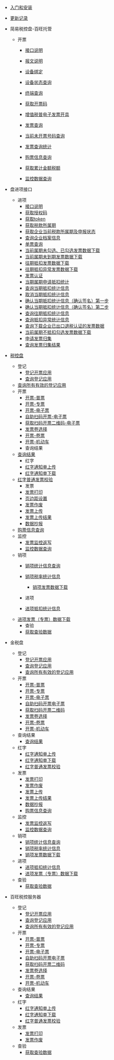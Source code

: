 * [入门和安装]()
* [更新记录](CHANGELOG)
* 简易税控盘-百旺托管
  
  * 开票
    * [接口说明](简易税控盘百旺托管/接口说明-简易税控盘-百旺托管.md)
    
    * [报文说明](简易税控盘百旺托管/报文说明-简易税控盘-百旺托管.md)
    
    * [设备绑定](简易税控盘百旺托管/设备绑定-简易税控盘-百旺托管.md)
    
    * [设备状态查询](简易税控盘百旺托管/设备状态查询-简易税控盘-百旺托管.md)
    
    * [终端查询](简易税控盘百旺托管/终端查询-简易税控盘-百旺托管.md)
    
    * [获取开票码](简易税控盘百旺托管/获取开票码-简易税控盘-百旺托管.md)
    
    * [增值税普电子发票开具](简易税控盘百旺托管/增值税普电子发票开具-简易税控盘-百旺托管.md)
    
    * [发票查询](简易税控盘百旺托管/发票查询-简易税控盘-百旺托管.md)
    
    * [当前未开票号码查询](简易税控盘百旺托管/当前未开票号码查询-简易税控盘-百旺托管.md)
    
    * [发票查询统计](简易税控盘百旺托管/发票查询统计-简易税控盘-百旺托管.md)
    
    * [购票信息查询](简易税控盘百旺托管/购票信息查询-简易税控盘-百旺托管.md)
    
    * [获取累计金额税额](简易税控盘百旺托管/获取累计金额税额-简易税控盘-百旺托管.md)
    
    * [监控数据查询](简易税控盘百旺托管/监控数据查询-简易税控盘-百旺托管.md)
* 盘进项接口
  
  * 进项
    * [接口说明](盘进项接口/接口说明-盘进项.md)
    * [获取授权码](盘进项接口/获取授权码-盘进项.md)
    * [获取token](盘进项接口/获取token-盘进项.md)
    * [获取税款所属期](盘进项接口/获取税款所属期-盘进项.md)
    * [获取企业当前税款所属期及申报状态](盘进项接口/获取企业当前税款所属期及申报状态-盘进项.md)
    * [查询企业档案信息](盘进项接口/查询企业档案信息-盘进项.md)
    * [单票查询](盘进项接口/单票查询-盘进项.md)
    * [当前属期未勾选、已勾选发票数据下载](盘进项接口/当前属期未勾选、已勾选发票数据下载-盘进项.md)
    * [当前属期未到期发票数据下载](盘进项接口/当前属期未到期发票数据下载-盘进项.md)
    * [往期抵扣发票数据下载](盘进项接口/往期抵扣发票数据下载-盘进项.md)
    * [往期抵扣异常发票数据下载](盘进项接口/往期抵扣异常发票数据下载-盘进项.md)
    * [发票认证](盘进项接口/发票认证-盘进项.md)
    * [当期属期申请抵扣统计](盘进项接口/当期属期申请抵扣统计-盘进项.md)
    * [查询当期抵扣统计信息](盘进项接口/查询当期抵扣统计信息-盘进项.md)
    * [取消当期抵扣统计信息](盘进项接口/取消当期抵扣统计信息-盘进项.md)
    * [确认当期抵扣统计信息（确认签名）第一步](盘进项接口/确认当期抵扣统计信息（确认签名）第一步：获取服务端时间戳-盘进项.md)
    * [确认当期抵扣统计信息（确认签名）第二步](盘进项接口/确认当期抵扣统计信息（确认签名）第二步：提交抵扣统计信息-盘进项.md)
    * [查询往期抵扣统计信息](盘进项接口/查询往期抵扣统计信息-盘进项.md)
    * [查询抵扣异常统计信息](盘进项接口/查询抵扣异常统计信息-盘进项.md)
    * [查询下载企业已出口退税认证的发票数据](盘进项接口/查询下载企业已出口退税认证的发票数据-盘进项.md)
    * [当前属期不抵扣勾选发票数据下载](盘进项接口/当前属期不抵扣勾选发票数据下载-盘进项.md)
    * [申请发票归集](盘进项接口/申请发票归集-盘进项.md)
    * [查询发票归集结果](盘进项接口/查询归集结果-盘进项.md)
  
* [税控盘](http://fpfw2.aiee.fun:6677/fpfw2/test/mnkp)
  
  * 登记
	  * [登记开票应用](税控盘/登记/登记开票应用-税控盘.md)
	* [查询登记应用](税控盘/登记/查询登记应用-税控盘.md)
  * [查询所有有效的登记应用](税控盘/登记/查询所有有效的登记应用-税控盘.md)
  * 开票
    * [开票-普票](税控盘/开票/普票开具-税控盘.md)
    * [开票-专票](税控盘/开票/专票开具-税控盘.md)
    * [开票-电子票](税控盘/开票/电票开具-税控盘.md)
    * [自助扫码开票-电子票](税控盘/开票/自助扫码开票-税控盘.md)
    * [获取扫码开票二维码-电子票](税控盘/开票/获取扫码开票二维码-税控盘.md)
    * [发票卷选择](税控盘/开票/发票卷选择-税控盘.md)
    * [开票-卷票](税控盘/开票/卷票开具-税控盘.md)
    * [开票-机动车](税控盘/开票/开票机动车-税控盘.md)
	* 查询结果
  * [查询结果](税控盘/查询结果/查询结果-税控盘.md)
	* 红字
	* [红字通知单上传](税控盘/红字/红字通知单上传-税控盘.md)
	* [红字通知单下载](税控盘/红字/红字通知单下载-税控盘.md)
  * [红字普通发票校验](税控盘/红字/红字普通发票校验-税控盘.md)
	* 发票
	* [发票打印](税控盘/发票/发票打印-税控盘.md)
	* [页边距设置](税控盘/发票/页边距设置-税控盘.md)
	* [发票作废](税控盘/发票/发票作废-税控盘.md)
	* [发票上传](税控盘/发票/发票上传-税控盘.md)
	* [发票上传结果](税控盘/发票/发票上传结果-税控盘.md)
	* [数据抄报](税控盘/发票/数据抄报-税控盘.md)
  * [购票信息查询](税控盘/发票/购票信息查询-税控盘.md)
  * 监控	
    * [发票监控返写](税控盘/监控/发票监控返写-税控盘.md)
    * [监控数据查询](税控盘/监控/监控数据查询-税控盘.md)
  * 销项
    * [销项统计信息查询](税控盘/销项/销项统计信息查询-税控盘.md)
    * [销项税率统计信息](税控盘/销项/销项税率统计信息-税控盘.md)
	  * [销项发票数据下载](税控盘/销项/销项发票数据下载-税控盘.md)
  
	* 进项
	* [进项抵扣统计信息](税控盘/进项/进项抵扣统计信息-税控盘.md)
  * [进项发票（专票）数据下载](税控盘/进项/进项发票（专票）数据下载-税控盘.md)
	* 查验
	* [获取查验数据](税控盘/查验/获取查验数据-税控盘.md)
	
	
	
* 金税盘
  * 登记
	* [登记开票应用](金税盘/登记/登记开票应用-金税盘.md)
	* [查询登记应用](金税盘/登记/查询登记应用-金税盘.md)
	* [查询所有有效的登记应用](金税盘/登记/查询所有有效的登记应用-金税盘.md)
  * 开票
    * [开票-普票](金税盘/开票/开票-普票-金税盘.md)
    * [开票-专票](金税盘/开票/开票-专票-金税盘.md)
    * [开票-电子票](金税盘/开票/开票-电子票-金税盘.md)
    * [自助扫码开票电子票](金税盘/开票/自助扫码开票电子票-金税盘.md)
    * [获取扫码开票二维码](金税盘/开票/获取扫码开票二维码-金税盘.md)
    * [发票卷选择](金税盘/开票/发票卷选择-金税盘.md)
    * [开票-卷票](金税盘/开票/开票-卷票-金税盘.md)
    * [开票-机动车](金税盘/开票/开票-机动车-金税盘.md)
  * 查询结果
    * [查询结果](金税盘/查询结果/查询结果-金税盘.md)
  * 红字
	* [红字通知单上传](金税盘/红字/红字通知单上传-金税盘.md)
	* [红字通知单下载](金税盘/红字/红字通知单下载-金税盘.md)
	* [红字普通发票校验](金税盘/红字/红字普通发票校验-金税盘.md)	
  * 发票
	* [发票打印](金税盘/发票/发票打印-金税盘.md)
	* [发票作废](金税盘/发票/发票作废-金税盘.md)
	* [发票上传](金税盘/发票/发票上传-金税盘.md)
	* [发票上传结果](金税盘/发票/发票上传结果-金税盘.md)
	* [数据抄报](金税盘/发票/数据抄报-金税盘.md)
	* [购票信息查询](金税盘/发票/购票信息查询-金税盘.md)
  * 监控
	* [发票监控返写](金税盘/监控/发票监控返写-金税盘.md)
    * [监控数据查询](金税盘/监控/监控数据查询-金税盘.md)
  * 销项
    * [销项统计信息查询](金税盘/销项/销项统计信息查询-金税盘.md)
    * [销项税率统计信息](金税盘/销项/销项税率统计信息-金税盘.md)
    * [销项发票数据下载](金税盘/销项/销项发票数据下载-金税盘.md)
  * 进项
	* [进项抵扣统计信息](金税盘/进项/进项抵扣统计信息-金税盘.md)
	* [进项发票（专票）数据下载](金税盘/进项/进项发票（专票）数据下载-金税盘.md)
  * 查验
	* [获取查验数据](金税盘/查验/获取查验数据-金税盘.md)
	
* 百旺税控服务器	
  * 登记
    * [登记开票应用](百旺税控服务器/登记/登记开票应用-税控服务器.md)
	* [查询登记应用](百旺税控服务器/登记/查询登记应用-税控服务器.md)
	* [查询所有有效的登记应用](百旺税控服务器/登记/查询所有有效登记应用-税控服务器.md)
  * 开票
    * [开票-普票](百旺税控服务器/开票/开票-普票-百旺税控服务器.md)
    * [开票-专票](百旺税控服务器/开票/专票开具-百旺税控服务器.md)
    * [开票-电子票](百旺税控服务器/开票/电票开具-百旺税控服务器.md)
    * [自助扫码开票电子票](百旺税控服务器/开票/自助扫码开具电票-百旺税控服务器.md)
    * [获取扫码开票二维码](百旺税控服务器/开票/获取扫码开具电票二维码-百旺税控服务器.md)
    * [发票卷选择](百旺税控服务器/开票/发票卷选择-百旺税控服务器.md)
    * [开票-卷票](百旺税控服务器/开票/卷票开具-百旺税控服务器.md)
    * [开票-机动车](百旺税控服务器/开票/机动车发票开具-百旺税控服务器.md)
  * 查询结果
    * [查询结果](百旺税控服务器/查询结果/查询结果-税控服务器.md)
  * 红字
	* [红字通知单上传](百旺税控服务器/红字/红字通知单上传-税控服务器.md)
	* [红字通知单下载](百旺税控服务器/红字/红字通知单下载-税控服务器.md)
	* [红字普通发票校验](百旺税控服务器/红字/红字普通发票效验-税控服务器.md)	
  * 发票
	* [发票打印](百旺税控服务器/发票/发票打印-税控服务器.md)
	* [发票作废](百旺税控服务器/发票/发票作废-税控服务器.md)
  * 查验
	* [获取查验数据](百旺税控服务器/查验/获取查验数据-税控服务器.md)